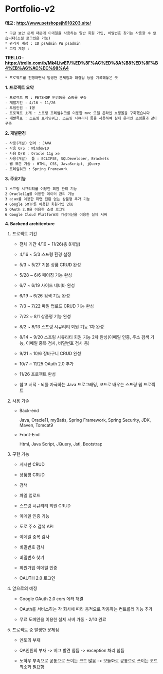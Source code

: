 # Portfolio-v2

 **데모 : http://www.petshopsjh910203.site/**
 
 	* 구글 보안 문제 때문에 이메일을 사용하는 일반 회원 가입, 비밀번호 찾기는 사용할 수 없습니다(소셜 로그인은 가능)
 	* 관리자 계정 : ID psAdmin PW psadmin
	* 고객 계정 : 

 **TRELLO : https://trello.com/b/Mk4LiwEP/%ED%8F%AC%ED%8A%B8%ED%8F%B4%EB%A6%AC%EC%98%A4**
 
 	* 프로젝트를 진행하면서 발생한 문제점과 해결법 등을 기록해놓은 곳

 **1. 프로젝트 요약**

	- 프로젝트 명 : PETSHOP 반려동물 쇼핑몰 구축
	- 개발기간 : 4/16 ~ 11/26
	- 투입인원 : 1명
	- 프로젝트 소개 : 스프링 프레임워크를 이용한 mvc 모델 온라인 쇼핑몰을 구축했습니다
	- 개발목표 : 스프링 프레임워크, 스프링 시큐리티 등을 사용하여 실제 온라인 쇼핑몰과 같이 구축
		

**2. 개발환경**

	- 사용(개발) 언어 : JAVA
	- 사용 O/S : Window10
	- 사용 D/B : Oracle 11g xe
	- 사용(개발)  툴 : ECLIPSE, SQLDeveloper, Brackets
	- 웹 표준 기술 : HTML, CSS, JavaScript, jQuery
	- 프레임워크 : Spring Framework

**3. 주요기능**

	1 스프링 시큐리티를 이용한 회원 관리 기능
	2 Oracle11g를 이용한 데이터 관리 기능
	3 ajax를 이용한 화면 전환 없는 상품평 추가 기능
	4 Google SMTP를 이용한 회원가입 인증 
	5 OAuth 2.0을 이용한 소셜 로그인 
	6 Google Cloud Platform의 가상머신을 이용한 실제 서버 
	
**4. Backend architecture**





1. 프로젝트 기간

	* 전체 기간 4/16 ~ 11/26(총 8개월)
 
	* 4/16 ~ 5/3 스프링 환경 설정
 
	* 5/3 ~ 5/27 기본 상품 CRUD 완성

	* 5/28 ~ 6/6 페이징 기능 완성
 
	* 6/7 ~ 6/19 사이드 네비바 완성
 
	* 6/19 ~ 6/26 검색 기능 완성
 
	* 7/3 ~ 7/22 파일 업로드 CRUD 기능 완성
 
	* 7/22 ~ 8/1 상품평 기능 완성
 
	* 8/2 ~ 8/13 스프링 시큐리티 회원 기능 1차 완성
 
	* 8/14 ~ 9/20 스프링 시큐리티 회원 기능 2차 완성(이메일 인증, 주소 검색 기능, 이메일 중복 검사, 비밀번호 검사 등)
 
	* 9/21 ~ 10/6 장바구니 CRUD 완성
 
	* 10/7 ~ 11/25 OAuth 2.0 추가
 
	* 11/26 프로젝트 완성
 
	* 참고 서적 - 뇌를 자극하는 Java 프로그래밍,
	코드로 배우는 스프링 웹 프로젝트
 
2. 사용 기술
	* Back-end
	
		Java, Oracle11, myBatis, Spring Framework, Spring Security, JDK, Maven, Tomcat9

	* Front-End
	
		Html, Java Script, JQuery, Jstl, Bootstrap

3. 구현 기능
	* 게시판 CRUD
	
	* 상품평 CRUD
	
	* 검색
	
	* 파일 업로드
	
	* 스프링 시큐리티 회원 CRUD

	* 이메일 인증 기능
	
	* 도로 주소 검색 API
	
	* 이메일 중복 검사
	
	* 비밀번호 검사
	
	* 비밀번호 찾기
	
	* 회원가입 이메일 인증
	
	* OAUTH 2.0 로그인
	
4. 앞으로의 예정

	* Google OAuth 2.0 cors 에러 해결

	* OAuth를 서비스하는 각 회사에 따라 동적으로 작동하는 컨트롤러 기능 추가

	* 무료 도메인을 이용한 실제 서버 가동 - 2/10 완료
	
5. 프로젝트 중 발생한 문제점

	* 멘토의 부재
	
	* QA인원의 부재 -> 버그 발견 힘듬 -> exception 처리 힘듬
	
	* 노하우 부족으로 공통으로 쓰이는 코드 많음 -> 모듈화로 공통으로 쓰이는 코드 최소화 필요함
	
